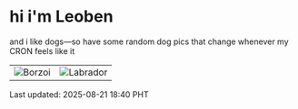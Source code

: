 # hi i'm Leoben

and i like dogs—so have some random dog pics that change whenever my CRON feels like it

|  |  |
|--------|----------|
| ![Borzoi](https://random-dog-vercel.vercel.app/api/random-borzoi?v=1755772803) | ![Labrador](https://random-dog-vercel.vercel.app/api/random-labrador?v=1755772803) |

Last updated: 2025-08-21 18:40 PHT
